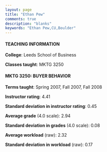 ```yaml
---
layout: page
title: "Ethan Pew" 
comments: true
description: "blanks"
keywords: "Ethan Pew,CU,Boulder"
---
```

<head>
<script src="https://ajax.googleapis.com/ajax/libs/jquery/2.1.3/jquery.min.js"></script>
<script src="https://dl.dropboxusercontent.com/s/pc42nxpaw1ea4o9/highcharts.js?dl=0"></script>
<!-- <script src="../assets/js/highcharts.js"></script> -->
<style type="text/css">@font-face {
	font-family: "Bebas Neue";
	src: url(https://www.filehosting.org/file/details/544349/BebasNeue Regular.otf) format("opentype");
	}
	h1.Bebas { 
		font-family: "Bebas Neue", Verdana, Tahoma;
	}
</style>
</head>
	   
#### TEACHING INFORMATION

**College**: Leeds School of Business

**Classes taught**: MKTG 3250

#### MKTG 3250: BUYER BEHAVIOR

**Terms taught**: Spring 2007, Fall 2007, Fall 2008

**Instructor rating**: 4.41

**Standard deviation in instructor rating**: 0.45

**Average grade** (4.0 scale): 2.94

**Standard deviation in grades** (4.0 scale): 0.08

**Average workload** (raw): 2.32

**Standard deviation in workload** (raw): 0.17

